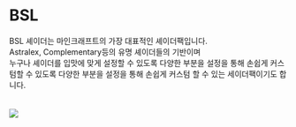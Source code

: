 # BSL

BSL 셰이더는 마인크래프트의 가장 대표적인 셰이더팩입니다.  
Astralex, Complementary등의 유명 셰이더들의 기반이며  
누구나 셰이더를 입맛에 맞게 설정할 수 있도록 다양한 부분을 설정을 통해 손쉽게 커스텀할 수 있도록 다양한 부분을 설정을 통해 손쉽게 커스텀 할 수 있는 세이더팩이기도 합니다.    
<br/>
<br/>
![](https://media.forgecdn.net/avatars/204/755/636943069655588975.png)